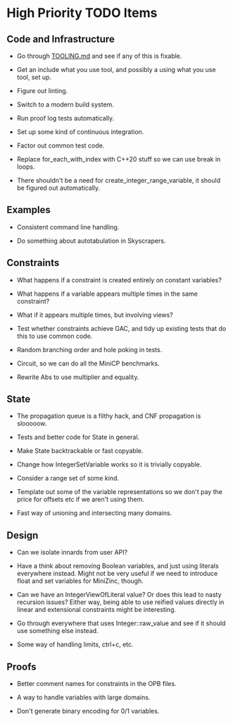 High Priority TODO Items
========================

Code and Infrastructure
-----------------------

- Go through <a href="TOOLING.md">TOOLING.md</a> and see if any of this is fixable.

- Get an include what you use tool, and possibly a using what you use tool, set up.

- Figure out linting.

- Switch to a modern build system.

- Run proof log tests automatically.

- Set up some kind of continuous integration.

- Factor out common test code.

- Replace for\_each\_with\_index with C++20 stuff so we can use break in loops.

- There shouldn't be a need for create_integer_range_variable, it should be
  figured out automatically.

Examples
--------

- Consistent command line handling.

- Do something about autotabulation in Skyscrapers.

Constraints
-----------

- What happens if a constraint is created entirely on constant variables?

- What happens if a variable appears multiple times in the same constraint?

- What if it appears multiple times, but involving views?

- Test whether constraints achieve GAC, and tidy up existing tests that do this
  to use common code.

- Random branching order and hole poking in tests.

- Circuit, so we can do all the MiniCP benchmarks.

- Rewrite Abs to use multiplier and equality.

State
-----

- The propagation queue is a filthy hack, and CNF propagation is slooooow.

- Tests and better code for State in general.

- Make State backtrackable or fast copyable.

- Change how IntegerSetVariable works so it is trivially copyable.

- Consider a range set of some kind.

- Template out some of the variable representations so we don't pay the price
  for offsets etc if we aren't using them.

- Fast way of unioning and intersecting many domains.

Design
------

- Can we isolate innards from user API?

- Have a think about removing Boolean variables, and just using literals
  everywhere instead. Might not be very useful if we need to introduce float
  and set variables for MiniZinc, though.

- Can we have an IntegerViewOfLiteral value? Or does this lead to nasty
  recursion issues? Either way, being able to use reified values directly
  in linear and extensional constraints might be interesting.

- Go through everywhere that uses Integer::raw\_value and see if it should
  use something else instead.

- Some way of handling limits, ctrl+c, etc.

Proofs
------

- Better comment names for constraints in the OPB files.

- A way to handle variables with large domains.

- Don't generate binary encoding for 0/1 variables.

